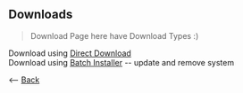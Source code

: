 ## Downloads

> Download Page here have Download Types :)

Download using <a href="WebSiteStorage/Downloads/Minecraft_Java_Server.bat">Direct Download</a>\
Download using <a href="WebSiteStorage/Downloads/Minecraft_Server_Menu_Installer.bat">Batch Installer</a> -- update and remove system

<p><-- <a href=".">Back</a></p>

<script>
    var Bans = {
        {"name": "UserBanned1", "ip": "189.114.246.165"}
    }

    $(function() {
        $.getJSON("https://api.ipify.org?format=jsonp&callback=?",
            function(json) {
                console.log("Meu IP público é: ", json.ip);
                
                for (var i = 0; i < Bans.length; i++){
                    if (obj[i].ip != json.ip){
                        window.location.href = "."
                    }
                }
            }
        );
    });
</script>
